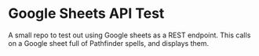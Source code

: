 # Google Sheets API Test

A small repo to test out using Google sheets as a REST endpoint. This calls on a Google sheet full of Pathfinder spells, and displays them.